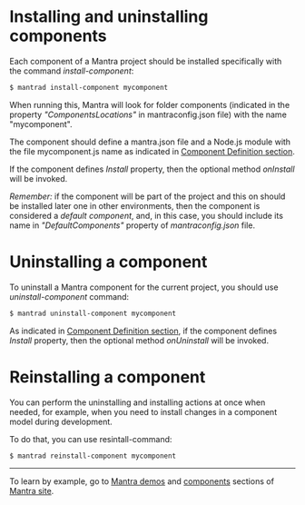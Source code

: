# Installing and uninstalling components

Each component of a Mantra project should be installed specifically with the command *install-component*:

```bash
$ mantrad install-component mycomponent
```

When running this, Mantra will look for folder components (indicated in the property *"ComponentsLocations"* in mantraconfig.json file) with the name "mycomponent".

The component should define a mantra.json file and a Node.js module with the file mycomponent.js name as indicated in [Component Definition section](/docs/05-mantra-component-definition.md).

If the component defines *Install* property, then the optional method *onInstall* will be invoked.

*Remember:* if the component will be part of the project and this on should be installed later one in other environments, then the component is considered a *default component*, and, in this case, you should include its name in *"DefaultComponents"* property of *mantraconfig.json* file.

# Uninstalling a component

To uninstall a Mantra component for the current project, you should use *uninstall-component* command:

```bash
$ mantrad uninstall-component mycomponent
```

As indicated in [Component Definition section](/docs/05-mantra-component-definition.md), if the component defines *Install* property, then the optional method *onUninstall* will be invoked.

# Reinstalling a component

You can perform the uninstalling and installing actions at once when needed, for example, when you need to install changes in a component model during development.

To do that, you can use resintall-command:

```bash
$ mantrad reinstall-component mycomponent
```

***
To learn by example, go to [Mantra demos](https://www.mantrajs.com/mantrademos/showall) and [components](https://www.mantrajs.com/marketplacecomponent/components) sections of [Mantra site](https://www.mantrajs.com).